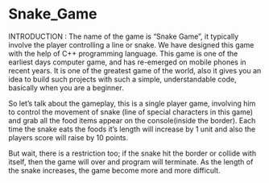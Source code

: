 # Snake_Game
INTRODUCTION :
The name of the game is “Snake Game”, it typically involve the player controlling a line or snake. We have designed this game with the help of C++ programming language. This game is one of the earliest days computer game, and has re-emerged on mobile phones in recent years.
It is one of the  greatest game of the world, also it gives you an idea to build such projects with such a simple, understandable code, basically when you are a beginner.

So let’s talk about the gameplay, this is a single player game, involving him to control the movement of snake (line of special characters in this game) and grab all the food items appear on the console(inside the border).  Each time the snake eats the foods it’s length will increase by 1 unit and also the players score will raise by 10 points.

But wait, there is a restriction too; if the snake hit the border or collide with itself, then the game will over and program will terminate. As the length of the snake increases, the game become more and more difficult.
 

